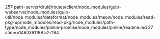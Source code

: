 257 path=server/druid/routes/client/node_modules/gulp-webserver/node_modules/gulp-util/node_modules/dateformat/node_modules/meow/node_modules/read-pkg-up/node_modules/read-pkg/node_modules/path-type/node_modules/pinkie-promise/node_modules/pinkie/readme.md
27 atime=1460361188.527184
